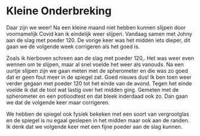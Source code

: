 # Kleine Onderbreking

Daar zijn we weer! Na een kleine maand niet hebben kunnen slijpen door voornamelijk Covid kan ik eindelijk weer slijpen. Vandaag samen met Johny aan de slag met poeder 120. De vorige keer was het midden iets dieper, dit gaan we de volgende week corrigeren als het goed is.

Zoals ik hierboven schreen aan de slag met poeder 120,. Het was weer even wennen om te slijpen, maar al snel voelde het weer als vanouds. Na een uurtje slijpen zijn we gaan meten met de spherometer en die was zo goed dat er geen fout meer in de spiegel zat. Goed nieuws dus! Ik ben toen weer verder gegaan met poeder 120 tot het einde van de avond. Tegen het einde voelde ik dat de tool wat lastig over het midden ging. Gemeten met de spherometer en een potloodtest en dat bleek inderdaad ook zo. Dan gaan we dat de volgende keer maar corrigeren.

We hebben de spiegel ook fysiek bekeken met een soort van vergrootglas en de spiegel is nu egaal geslepen in het midden maar ook aan de randen. Ik denk dat we volgende keer met een fijne poeder aan de slag kunnen.